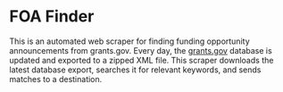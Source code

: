 # FOA Finder

This is an automated web scraper for finding funding opportunity announcements from grants.gov. Every day, the [grants.gov](https://www.grants.gov/) database is updated and exported to a zipped XML file. This scraper downloads the latest database export, searches it for relevant keywords, and sends matches to a destination.
